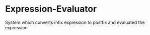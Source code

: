 # Expression-Evaluator
System which converts infix expression to postfix and evaluated the expression
